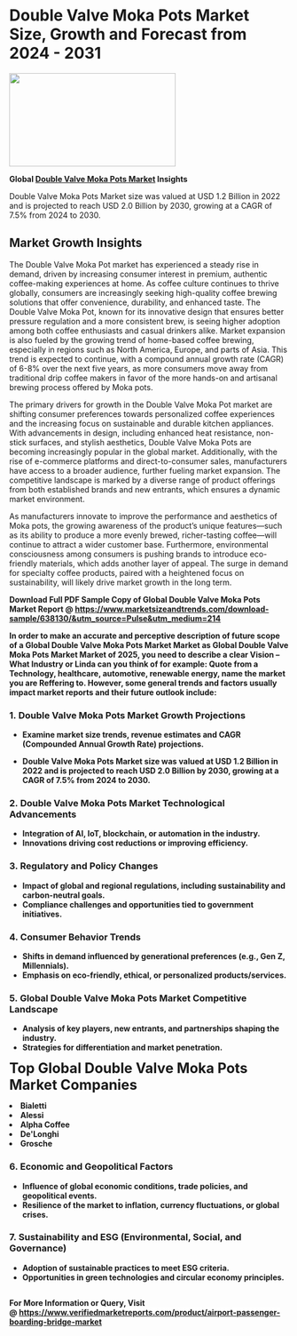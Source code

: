 <H1>Double Valve Moka Pots Market Size, Growth and Forecast from 2024 - 2031</H1><img class="aligncenter size-medium wp-image-584254" src="https://thirdeyenews.in/wp-content/uploads/2024/09/Global-Market-Research-300x168.jpeg" alt="" width="300" height="168" /><p><strong>Global&nbsp;<a href="https://www.marketsizeandtrends.com/download-sample/638130/&amp;utm_source=Pulse&amp;utm_medium=214">Double Valve Moka Pots Market</a> Insights</strong></p><p>Double Valve Moka Pots Market size was valued at USD 1.2 Billion in 2022 and is projected to reach USD 2.0 Billion by 2030, growing at a CAGR of 7.5% from 2024 to 2030.</p><p><h2>Market Growth Insights</h2> <p>The Double Valve Moka Pot market has experienced a steady rise in demand, driven by increasing consumer interest in premium, authentic coffee-making experiences at home. As coffee culture continues to thrive globally, consumers are increasingly seeking high-quality coffee brewing solutions that offer convenience, durability, and enhanced taste. The Double Valve Moka Pot, known for its innovative design that ensures better pressure regulation and a more consistent brew, is seeing higher adoption among both coffee enthusiasts and casual drinkers alike. Market expansion is also fueled by the growing trend of home-based coffee brewing, especially in regions such as North America, Europe, and parts of Asia. This trend is expected to continue, with a compound annual growth rate (CAGR) of 6-8% over the next five years, as more consumers move away from traditional drip coffee makers in favor of the more hands-on and artisanal brewing process offered by Moka pots.</p> <p><strong></strong></p> <p>The primary drivers for growth in the Double Valve Moka Pot market are shifting consumer preferences towards personalized coffee experiences and the increasing focus on sustainable and durable kitchen appliances. With advancements in design, including enhanced heat resistance, non-stick surfaces, and stylish aesthetics, Double Valve Moka Pots are becoming increasingly popular in the global market. Additionally, with the rise of e-commerce platforms and direct-to-consumer sales, manufacturers have access to a broader audience, further fueling market expansion. The competitive landscape is marked by a diverse range of product offerings from both established brands and new entrants, which ensures a dynamic market environment.</p> <p>As manufacturers innovate to improve the performance and aesthetics of Moka pots, the growing awareness of the product’s unique features—such as its ability to produce a more evenly brewed, richer-tasting coffee—will continue to attract a wider customer base. Furthermore, environmental consciousness among consumers is pushing brands to introduce eco-friendly materials, which adds another layer of appeal. The surge in demand for specialty coffee products, paired with a heightened focus on sustainability, will likely drive market growth in the long term.</p> <p><strong></p><p><span class=""><strong>Download Full PDF Sample Copy of Global Double Valve Moka Pots Market Report</strong> @ <a href="https://www.marketsizeandtrends.com/download-sample/638130/&amp;utm_source=Pulse&amp;utm_medium=214" target="_blank">https://www.marketsizeandtrends.com/download-sample/638130/&amp;utm_source=Pulse&amp;utm_medium=214</a></span></p><p>In order to make an accurate and perceptive description of future scope of a Global&nbsp;Double Valve Moka Pots Market Market as Global&nbsp;Double Valve Moka Pots Market Market of 2025, you need to describe a clear Vision &ndash; What Industry or Linda can you think of for example: Quote from a Technology, healthcare, automotive, renewable energy, name the market you are Reffering to. However, some general trends and factors usually impact market reports and their future outlook include:</p><h3>1.&nbsp;<strong>Double Valve Moka Pots Market Growth Projections</strong></h3><ul><li>Examine market size trends, revenue estimates and CAGR (Compounded Annual Growth Rate) projections.</li><li><p>Double Valve Moka Pots Market size was valued at USD 1.2 Billion in 2022 and is projected to reach USD 2.0 Billion by 2030, growing at a CAGR of 7.5% from 2024 to 2030.</p></li></ul><h3>2.&nbsp;<strong>Double Valve Moka Pots Market Technological Advancements</strong></h3><ul><li>Integration of AI, IoT, blockchain, or automation in the industry.</li><li>Innovations driving cost reductions or improving efficiency.</li></ul><h3>3.&nbsp;<strong>Regulatory and Policy Changes</strong></h3><ul><li>Impact of global and regional regulations, including sustainability and carbon-neutral goals.</li><li>Compliance challenges and opportunities tied to government initiatives.</li></ul><h3>4.&nbsp;<strong>Consumer Behavior Trends</strong></h3><ul><li>Shifts in demand influenced by generational preferences (e.g., Gen Z, Millennials).</li><li>Emphasis on eco-friendly, ethical, or personalized products/services.</li></ul><h3>5.&nbsp;<strong>Global Double Valve Moka Pots Market Competitive Landscape</strong></h3><ul><li>Analysis of key players, new entrants, and partnerships shaping the industry.</li><li>Strategies for differentiation and market penetration.</li></ul><p data-pm-slice="1 1 []"><span style="color: inherit; font-family: inherit; font-size: 25px;">Top Global Double Valve Moka Pots Market Companies</span></p><div class="" data-test-id=""><p><li>Bialetti</li><li> Alessi</li><li> Alpha Coffee</li><li> De'Longhi</li><li> Grosche</li></p></div><h3>6.&nbsp;<strong>Economic and Geopolitical Factors</strong></h3><ul><li>Influence of global economic conditions, trade policies, and geopolitical events.</li><li>Resilience of the market to inflation, currency fluctuations, or global crises.</li></ul><h3>7.&nbsp;<strong>Sustainability and ESG (Environmental, Social, and Governance)</strong></h3><ul><li>Adoption of sustainable practices to meet ESG criteria.</li><li>Opportunities in green technologies and circular economy principles.</li></ul><h2><strong style="font-size: 14px;">For More Information or Query, Visit @&nbsp;</strong><a style="background-color: #ffffff; font-size: 14px;" href="https://www.marketsizeandtrends.com/report/double-valve-moka-pots-market/" target="_blank">https://www.verifiedmarketreports.com/product/airport-passenger-boarding-bridge-market</a></h2>
